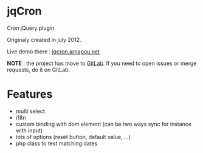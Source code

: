 jqCron
======

Cron jQuery plugin

Originaly created in july 2012.

Live demo there : [jqcron.arnapou.net](http://jqcron.arnapou.net/)

**NOTE** : the project has move to [GitLab](https://gitlab.com/arnapou/jqcron).
If you need to open issues or merge requests, do it on GitLab.

Features
========
* multi select
* i18n
* custom binding with dom element (can be two ways sync for instance with input)
* lots of options (reset button, default value, ...)
* php class to test matching dates
